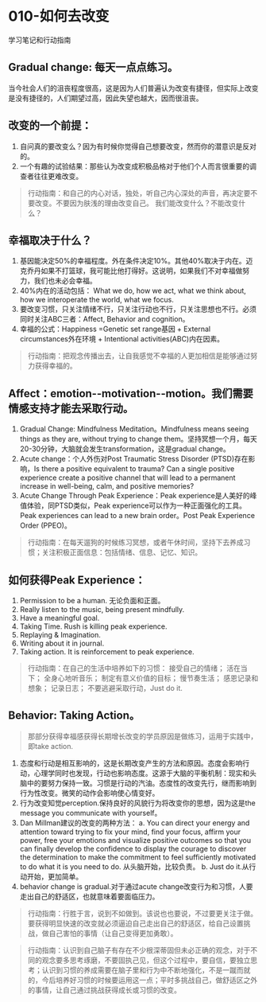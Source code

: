 # 010-如何去改变
学习笔记和行动指南 
## Gradual change: 每天一点点练习。
当今社会人们的沮丧程度很高，这是因为人们普遍认为改变有捷径，但实际上改变是没有捷径的，人们期望过高，因此失望也越大，因而很沮丧。 
##  改变的一个前提： 
1. 自问真的要改变么？因为有时候你觉得自己想要改变，然而你的潜意识是反对的。
2. 一个有趣的试验结果：那些认为改变成积极品格对于他们个人而言很重要的调查者往往更难改变。
> 行动指南：和自己的内心对话，独处，听自己内心深处的声音，再决定要不要改变。不要因为肤浅的理由改变自己。 我们能改变什么？不能改变什么？
## 幸福取决于什么？
1. 基因能决定50%的幸福程度。外在条件决定10%。其他40%取决于内在。迈克乔丹如果不打篮球，我可能比他打得好。这说明，如果我们不对幸福做努力，我们也未必会幸福。 
2. 40%内在的活动包括：
What we do, how we act, what we think about, how we interoperate the world, what we focus. 
3. 要改变习惯，只关注情绪不行，只关注行动也不行，只关注思想也不行。必须同时关注ABC三者：Affect, Behavior and cognition。 
4. 幸福的公式：Happiness =Genetic set range基因 + External circumstances外在环境 + Intentional 
activities(ABC)内在因素。 
> 行动指南：把观念传播出去，让自我感觉不幸福的人更加相信是能够通过努力获得幸福的。 

## Affect：emotion--motivation--motion。我们需要情感支持才能去采取行动。 
1. Gradual Change: Mindfulness Meditation。Mindfulness means seeing things as they are, without trying to change them。坚持冥想一个月，每天20-30分钟，大脑就会发生transformation，这是gradual change。 
2. Acute change：个人外伤对Post Traumatic Stress Disorder (PTSD)存在影响，Is there a positive equivalent to trauma? Can a single positive experience create a positive channel that will lead to a permanent increase in well-being, calm, and positive memories? 
3. Acute Change Through Peak Experience：Peak experience是人美好的峰值体验，同PTSD类似，Peak experience可以作为一种正面强化的工具。Peak experiences can lead to a new brain order。Post Peak Experience Order (PPEO)。 
> 行动指南：在每天遛狗的时候练习冥想，或者午休时间，坚持下去养成习惯；关注积极正面信息：包括情绪、信息、记忆、知识。
 
## 如何获得Peak Experience： 
1. Permission to be a human. 无论负面和正面。 
2. Really listen to the music, being present mindfully. 
3. Have a meaningful goal. 
4.  Taking Time. Rush is killing peak experience. 
5. Replaying & Imagination.
6. Writing about it in journal. 
7. Taking action. It is reinforcement to peak experience. 

> 行动指南：在自己的生活中培养如下的习惯：
> 接受自己的情绪；
> 活在当下；
> 全身心地听音乐；
> 制定有意义价值的目标；
> 慢节奏生活；
> 感恩记录和想象；
> 记录日志；
> 不要逃避采取行动，Just do it. 

## Behavior: Taking Action。
> 那部分获得幸福感获得长期增长改变的学员原因是做练习，运用于实践中，即take action. 
1. 态度和行动是相互影响的，这是长期改变产生的方法和原因。态度会影响行动，心理学同时也发现，行动也影响态度。这源于大脑的平衡机制：现实和头脑中的要努力保持一致。习惯是行动的汽油。态度性的改变先行，继而影响到行为性改变。微笑的动作会影响使心情变好。
2. 行为改变知觉perception.保持良好的风貌行为将改变你的思想，因为这是the message you communicate with yourself。 
3. Dan Millman建议的改变的两种方法：
  a. You can direct your energy and attention toward trying to fix your mind, find your focus, affirm your power, free your emotions and visualize positive outcomes so that you can finally develop the confidence to display the courage to discover the determination to make the commitment to feel sufficiently motivated to do what it is you need to do. 从头脑开始，比较负责。
  b. Just do it.从行动开始，更加简单。 
4. behavior change is gradual.对于通过acute change改变行为和习惯，人要走出自己的舒适区，也就意味着要面临压力。
> 行动指南：行胜于言，说到不如做到。该说也也要说，不过要更关注于做。要获得明显快速的改变就必须逼迫自己走出自己的舒适区，给自己设置挑战，做自己害怕的事情（让自己变得更加勇敢）。

> 行动指南：认识到自己脑子有存在不少根深蒂固但未必正确的观念，对于不同的观念要多思考琢磨，不要固执己见，但这个过程中，要自信，要独立思考；认识到习惯的养成需要在脑子里和行为中不断地强化，不是一蹴而就的，今后培养好习惯的时候要运用这一点；平时多挑战自己，做舒适区之外的事情，让自己通过挑战获得成长或习惯的改变。 